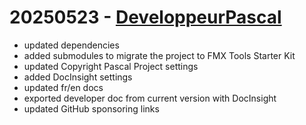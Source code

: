 # 20250523 - [DeveloppeurPascal](https://github.com/DeveloppeurPascal)

* updated dependencies
* added submodules to migrate the project to FMX Tools Starter Kit
* updated Copyright Pascal Project settings
* added DocInsight settings
* updated fr/en docs
* exported developer doc from current version with DocInsight
* updated GitHub sponsoring links
